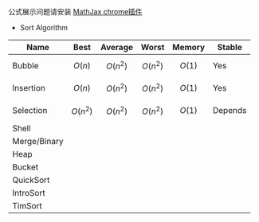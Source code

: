 公式展示问题请安装 [MathJax chrome插件](https://chrome.google.com/webstore/detail/mathjax-plugin-for-github/ioemnmodlmafdkllaclgeombjnmnbima/related)

* Sort Algorithm

| Name | Best | Average | Worst | Memory | Stable |
|  ----  | ----  | ----  |----  | ----  | ----  |
| Bubble  | $$O(n)$$ |$$O(n^2)$$| $$O(n^2)$$ |$$O(1)$$ |Yes |
| Insertion  | $$O(n)$$ |$$O(n^2)$$| $$O(n^2)$$ |$$O(1)$$ |Yes |
| Selection  | $$O(n^2)$$ |$$O(n^2)$$| $$O(n^2)$$ |$$O(1)$$ |Depends |
| Shell  |  | | | | |
| Merge/Binary  |  | | | | |
| Heap  |  | | | | |
| Bucket  |  | | | | |
| QuickSort  |  | | | | |
| IntroSort  |  | | | | |
| TimSort  |  | | | | |